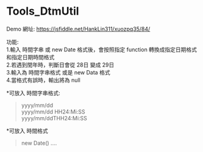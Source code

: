 # Tools_DtmUtil  
  
Demo 網址: https://jsfiddle.net/HankLin311/xuozpq35/84/  
  
功能:  
1.輸入 時間字串 或 new Date 格式後，會按照指定 function 轉換成指定日期格式和指定日期時間格式  
2.若遇到閏年時，判斷日會從 28日 變成 29日  
3.輸入為 時間字串格式 或是 new Data 格式  
4.當格式有誤時，輸出將為 null 

*可放入 時間字串格式:  
>yyyy/mm/dd  
>yyyy/mm/dd HH24:Mi:SS  
>yyyy/mm/ddTHH24:Mi:SS
  
*可放入 時間格式  
>new Date() ....
